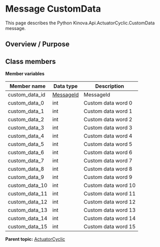 # Message CustomData

This page describes the Python Kinova.Api.ActuatorCyclic.CustomData message.

## Overview / Purpose

## Class members

 **Member variables** 

|Member name|Data type|Description|
|-----------|---------|-----------|
|custom\_data\_id| [MessageId](msg_ActuatorCyclic_MessageId.md#)|MessageId|
|custom\_data\_0|int|Custom data word 0|
|custom\_data\_1|int|Custom data word 1|
|custom\_data\_2|int|Custom data word 2|
|custom\_data\_3|int|Custom data word 3|
|custom\_data\_4|int|Custom data word 4|
|custom\_data\_5|int|Custom data word 5|
|custom\_data\_6|int|Custom data word 6|
|custom\_data\_7|int|Custom data word 7|
|custom\_data\_8|int|Custom data word 8|
|custom\_data\_9|int|Custom data word 9|
|custom\_data\_10|int|Custom data word 10|
|custom\_data\_11|int|Custom data word 11|
|custom\_data\_12|int|Custom data word 12|
|custom\_data\_13|int|Custom data word 13|
|custom\_data\_14|int|Custom data word 14|
|custom\_data\_15|int|Custom data word 15|

**Parent topic:** [ActuatorCyclic](../references/summary_ActuatorCyclic.md)

